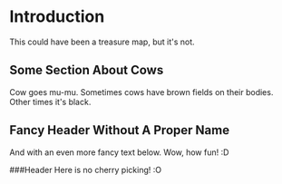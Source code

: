 # Introduction
This could have been a treasure map, but it's not.

## Some Section About Cows
Cow goes mu-mu.
Sometimes cows have brown fields on their bodies. Other times it's black.

## Fancy Header Without A Proper Name
And with an even more fancy text below.
Wow, how fun! :D

###Header
Here is no cherry picking! :O